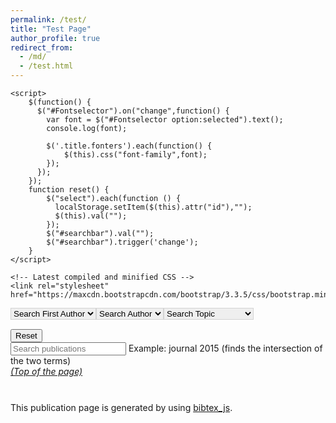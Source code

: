 ```yaml
---
permalink: /test/
title: "Test Page"
author_profile: true
redirect_from: 
  - /md/
  - /test.html
---
```

<html>
    <script src="https://ajax.googleapis.com/ajax/libs/jquery/1.11.3/jquery.min.js"></script>
    <script src="../assets/js/bibtex_js.js" type="text/javascript" charset="utf-8"></script>
    <bibtex src="../assets/publications.bib"></bibtex>
    
    <script>
		$(function() {
		  $("#Fontselector").on("change",function() {
		    var font = $("#Fontselector option:selected").text();
		    console.log(font);
		
		    $('.title.fonters').each(function() {
		    	$(this).css("font-family",font);
		    });
		  }); 
		});
		function reset() {
			$("select").each(function () {
			  localStorage.setItem($(this).attr("id"),"");
			  $(this).val("");
			}); 
			$("#searchbar").val("");
			$("#searchbar").trigger('change');
		}
    </script>
    
    <!-- Latest compiled and minified CSS -->
    <link rel="stylesheet" href="https://maxcdn.bootstrapcdn.com/bootstrap/3.3.5/css/bootstrap.min.css">

<div class="container-fluid">
	<div class="searchbar">
		<div style="float:left;">
			<select id="authorselectfirst" class="btn bibtex_search bibtex_author" style="border: 1px solid lightgrey;" extra="first" search="author">
			  <option value="">Search First Author</option>
			</select>
		</div>
		<div style="float:left;">
			<select id="authorselect" class="btn bibtex_search bibtex_author" style="border: 1px solid lightgrey;" search="author">
			  <option value="">Search Author</option>
			</select>
		</div>
		<div style="float:left;">
			<select id="topicselect" class="btn
							bibtex_search"
				style="border: 1px solid lightgrey;" search="topic">
			  <option value="">Search Topic</option>
			  <!-- Add topic values here -->
			  <option value="test1">Test1</option>
			  <option value="test2">Test2</option>
			  <option value="Autonomy">Autonomy</option>
			  <option value="Symbiotic">Symbiotic Autonomy</option>
			  <option value="CoBot|Episodic|Service|Insights|Model-Instance|Diverse">CoBot</option>
			  <option value="Learning">Learning</option>
			  <option value="Multiagent">Multiagent Systems</option>
			  <option value="Multi-robot|Multirobot|soccer|Multiagent">Multirobot Systems</option>
			  <option value="Planning">Planning</option>
			  <option value="Robot">Autonomous Robots</option>
			  <option value="Localization">Robot Localization</option>
			  <option value="Soccer|Multi-robot">Robot Soccer</option>
			  <option value="Vision">Vision</option>
			</select>
		</div>
		<br/><br/>
		<div style="float:left;">
			<button type="button" class="btn bibtex_search" onclick="reset()">Reset</button>
		</div>
		<div style="float:left;">
			<input type="text" class="bibtex_search form-control" id="searchbar" placeholder="Search publications">
			<span class="help-block">Example: journal 2015 (finds the intersection of the two terms)</span>
		</div>
		
	</div>
</div>

<div class="bibtex_structure">
  <div class="group year" extra="ASC number">
  	  <a href="#top" style="display: inline"><em>(Top of the page)</em></a>
  	  <div style="padding-bottom:10px;"></div>
  	  <div class="sort journal" extra="DESC string">
      	<div class="templates"></div>
      </div>
  </div>
</div>

<div id="bibtex_display">

  <div class="if bibtex_template" style="display: none;">
    <ul> <li>
      <span class="if journal !nolink">
        <a class="bibtexVar" href="http://www.cs.cmu.edu/~mmv/papers/+BIBTEXKEY+.pdf" extra="BIBTEXKEY">
            <span style="text-decoration: underline;" class="title"></span>,
        </a>
      </span>
      <span class="if title nolink">
            <span class="title"></span>,
      </span>
      <div class="if author">
        <span class="author"></span>
      </div>
      <div>
        <span class="if journal"><em><span class="journal"></span></em>,</span>
        <span class="if booktitle">In <em><span class="booktitle"></span></em>,</span>
        <span class="if editor"><span class="editor"></span> (editors),</span>
        <span class="if publisher"><em><span class="publisher"></span></em>,</span>
        <span class="if !journal number">Technical report <span class="number"></span>,</span>
        <span class="if institution"><span class="institution"></span>,</span>
        <span class="if address"><span class="address"></span>,</span>
        <span class="if volume"><span class="volume"></span>,</span>
        <span class="if journal number">(<span class="number"></span>),</span>
        <span class="if pages"> pages <span class="pages"></span>,</span>
        <span class="if month"><span class="month"></span>,</span>
        <span class="if year"><span class="year"></span>.</span>
        <span class="if note"><span class="note"></span>.</span>
        <a class="bibtexVar" role="button" data-toggle="collapse" href="#bib+BIBTEXKEY+" aria-expanded="false" aria-controls="bib+BIBTEXKEY+" extra="BIBTEXKEY">
		  [bib]
		</a>
      </div>
      <div class="bibtexVar collapse" id="bib+BIBTEXKEY+" extra="BIBTEXKEY">
		  <div class="well">
		    <pre><span class="bibtexraw noread"></span></pre>
		  </div>
	  </div>
      <div style="display:none"><span class="bibtextype"></span></div>
      <div style="display:none"><span class="if topic"><span class="topic"></span></span></div>
    </li></ul>
  </div>
  
</div>
<!-- Latest compiled and minified JavaScript -->
<script src="https://maxcdn.bootstrapcdn.com/bootstrap/3.3.5/js/bootstrap.min.js"></script>

<br/>This publication page is generated by using <a href = "https://github.com/pcooksey/bibtex-js">bibtex_js</a>.
</html>
